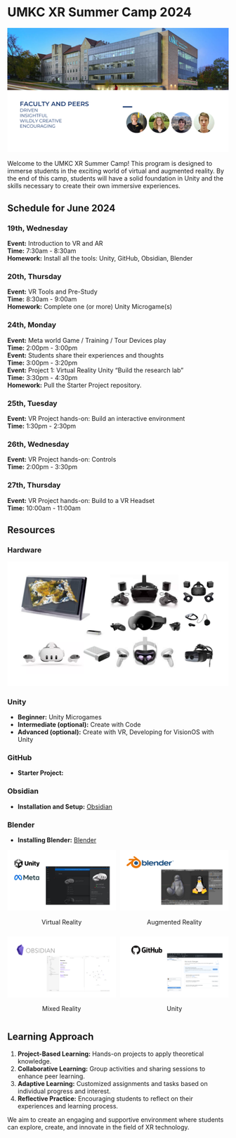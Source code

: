 # UMKC XR Summer Camp 2024

![A photo of the outside of the Plaster Free Enterprise and Research Center at UMKC](6.png)

Welcome to the UMKC XR Summer Camp! This program is designed to immerse students in the exciting world of virtual and augmented reality. By the end of this camp, students will have a solid foundation in Unity and the skills necessary to create their own immersive experiences.

## Schedule for June 2024

### 19th, Wednesday
**Event:** Introduction to VR and AR  
**Time:** 7:30am - 8:30am  
**Homework:** Install all the tools: Unity, GitHub, Obsidian, Blender

### 20th, Thursday
**Event:** VR Tools and Pre-Study  
**Time:** 8:30am - 9:00am  
**Homework:** Complete one (or more) Unity Microgame(s)

### 24th, Monday
**Event:** Meta world Game / Training / Tour Devices play  
**Time:** 2:00pm - 3:00pm  
**Event:** Students share their experiences and thoughts  
**Time:** 3:00pm - 3:20pm  
**Event:** Project 1: Virtual Reality Unity “Build the research lab”  
**Time:** 3:30pm - 4:30pm  
**Homework:** Pull the Starter Project repository.

### 25th, Tuesday
**Event:** VR Project hands-on: Build an interactive environment  
**Time:** 1:30pm - 2:30pm  

### 26th, Wednesday
**Event:** VR Project hands-on: Controls  
**Time:** 2:00pm - 3:30pm  

### 27th, Thursday
**Event:** VR Project hands-on: Build to a VR Headset  
**Time:** 10:00am - 11:00am  

## Resources

### Hardware

![A combination of many photos of headsets and displays.](14.png)

### Unity
- **Beginner:** Unity Microgames
- **Intermediate (optional):** Create with Code
- **Advanced (optional):** Create with VR, Developing for VisionOS with Unity

### GitHub
- **Starter Project:**

### Obsidian
- **Installation and Setup:** [Obsidian](https://obsidian.md)

### Blender
- **Installing Blender:** [Blender](https://www.blender.org)

<div style="display: grid; grid-template-columns: 1fr 1fr; gap: 10px;">
  <div>
    <img src="27.png" alt="Virtual Reality" style="width: 100%; height: auto;">
    <p style="text-align: center;">Virtual Reality</p>
  </div>
  <div>
    <img src="28.png" alt="Augmented Reality" style="width: 100%; height: auto;">
    <p style="text-align: center;">Augmented Reality</p>
  </div>
  <div>
    <img src="29.png" alt="Mixed Reality" style="width: 100%; height: auto;">
    <p style="text-align: center;">Mixed Reality</p>
  </div>
  <div>
    <img src="30.png" alt="Unity" style="width: 100%; height: auto;">
    <p style="text-align: center;">Unity</p>
  </div>
</div>

## Learning Approach

1. **Project-Based Learning:** Hands-on projects to apply theoretical knowledge.
2. **Collaborative Learning:** Group activities and sharing sessions to enhance peer learning.
3. **Adaptive Learning:** Customized assignments and tasks based on individual progress and interest.
4. **Reflective Practice:** Encouraging students to reflect on their experiences and learning process.

We aim to create an engaging and supportive environment where students can explore, create, and innovate in the field of XR technology.

